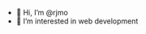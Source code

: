 - 👋 Hi, I’m @rjmo
- 👀 I’m interested in web development


<!---
rjmo/rjmo is a ✨ special ✨ repository because its `README.md` (this file) appears on your GitHub profile.
You can click the Preview link to take a look at your changes.
--->
